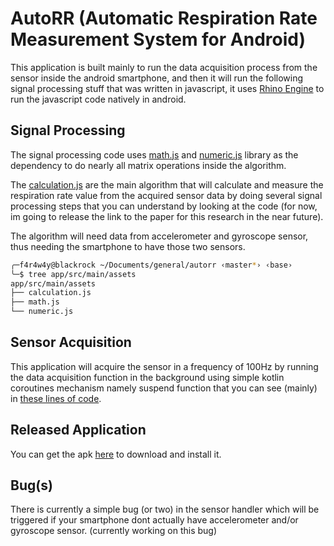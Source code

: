 # AutoRR (Automatic Respiration Rate Measurement System for Android)

This application is built mainly to run the data acquisition process from the sensor inside the android smartphone, and then it will run the following signal processing stuff that was written in javascript, it uses [Rhino Engine](https://github.com/mozilla/rhino/) to run the javascript code natively in android.

## Signal Processing

The signal processing code uses [math.js](https://mathjs.org/) and [numeric.js](https://github.com/sloisel/numeric) library as the dependency to do nearly all matrix operations inside the algorithm.

The [calculation.js](./app/src/main/assets/calculation.js) are the main algorithm that will calculate and measure the respiration rate value from the acquired sensor data by doing several signal processing steps that you can understand by looking at the code (for now, im going to release the link to the paper for this research in the near future).

The algorithm will need data from accelerometer and gyroscope sensor, thus needing the smartphone to have those two sensors.

```bash
╭─f4r4w4y@blackrock ~/Documents/general/autorr ‹master*› ‹base›
╰─$ tree app/src/main/assets 
app/src/main/assets
├── calculation.js
├── math.js
└── numeric.js
```

## Sensor Acquisition

This application will acquire the sensor in a frequency of 100Hz by running the data acquisition function in the background using simple kotlin coroutines mechanism namely suspend function that you can see (mainly) in [these lines of code](https://github.com/fakhrip/autorr-android/blob/master/app/src/main/java/com/trime/f4r4w4y/autorr/SensorViewModel.kt#L179-L247).

## Released Application

You can get the apk [here](https://github.com/fakhrip/autorr-android/blob/master/app/release/app-release.apk) to download and install it.

## Bug(s)

There is currently a simple bug (or two) in the sensor handler which will be triggered if your smartphone dont actually have accelerometer and/or gyroscope sensor. (currently working on this bug)
